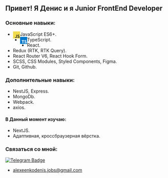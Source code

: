 ## Привет! Я Денис и я Junior FrontEnd Developer

### Основные навыки:

-   <img align="left" width="22px" src="https://raw.githubusercontent.com/github/explore/80688e429a7d4ef2fca1e82350fe8e3517d3494d/topics/javascript/javascript.png" alt="JavaScript Img" /> JavaScript ES6+.
-   <img align="left" width="22px" src="https://raw.githubusercontent.com/github/explore/80688e429a7d4ef2fca1e82350fe8e3517d3494d/topics/typescript/typescript.png" alt="JavaScript Img" /> TypeScript.
-   React.
-   Redux (RTK, RTK Query).
-   React Router V6, React Hook Form.
-   SCSS, CSS Modules, Styled Components, Figma.
-   Git, Github.

### Дополнительные навыки:

-   NestJS, Express.
-   MongoDb.
-   Webpack.
-   axios.

#### В Данный момент изучаю:

-   NextJS.
-   Адаптивная, кроссбраузерная вёрстка.

### Связаться со мной:

<div id="badges">
  <a href="t.me/MiracleHorizon">
    <img src="https://img.shields.io/badge/Telegram-blue?style=for-the-badge&logo=telegram&logoColor=white" alt="Telegram Badge"/>
  </a>
</div>

-   alexeenkodenis.jobs@gmail.com

<br/>
